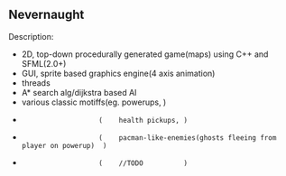 Nevernaught
--------------
Description:
- 2D, top-down procedurally generated game(maps) using C++ and SFML(2.0+)
- GUI, sprite based graphics engine(4 axis animation)
- threads
- A* search alg/dijkstra based AI
- various classic motiffs(eg. powerups,       )
-                        (    health pickups, )
-                        (    pacman-like-enemies(ghosts fleeing from player on powerup)  )
-                        (    //TODO          )
